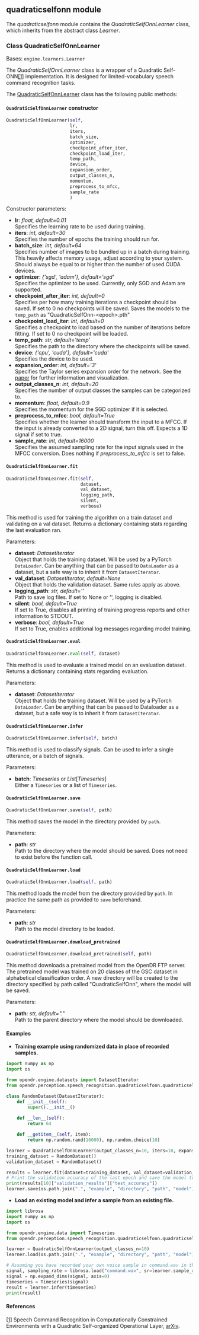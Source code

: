 ## quadraticselfonn module

The *quadraticselfonn* module contains the *QuadraticSelfOnnLearner* class, which inherits from the abstract class *Learner*.

### Class QuadraticSelfOnnLearner

Bases: `engine.learners.Learner`

The *QuadraticSelfOnnLearner* class is a wrapper of a Quadratic Self-ONN[[1]](#qselfonn-arxiv) implementation.
It is designed for limited-vocabulary speech command recognition tasks.


The [QuadraticSelfOnnLearner](#src.perception.speech_recognition.quadraticselfonn_learner.py) class has the following public methods:

#### `QuadraticSelfOnnLearner` constructor

```python
QuadraticSelfOnnLearner(self,
                        lr,
                        iters,
                        batch_size,
                        optimizer,
                        checkpoint_after_iter,
                        checkpoint_load_iter,
                        temp_path,
                        device,
                        expansion_order,
                        output_classes_n,
                        momentum,
                        preprocess_to_mfcc,
                        sample_rate
                        )
```

Constructor parameters:

- **lr**: *float, default=0.01*  
  Specifies the learning rate to be used during training.
- **iters**: *int, default=30*  
  Specifies the number of epochs the training should run for.
- **batch_size**: *int, default=64*  
  Specifies number of images to be bundled up in a batch during training.  
  This heavily affects memory usage, adjust according to your system.
  Should always be equal to or higher than the number of used CUDA devices.
- **optimizer**: *{'sgd', 'adam'}, default='sgd'*  
  Specifies the optimizer to be used. Currently, only SGD and Adam are supported.
- **checkpoint_after_iter**: *int, default=0*  
  Specifies per how many training iterations a checkpoint should be saved. If set to 0 no checkpoints will be saved.
  Saves the models to the `temp_path` as "QuadraticSelfOnn-\<epoch\>.pth"
- **checkpoint_load_iter**: *int, default=0*   
  Specifies a checkpoint to load based on the number of iterations before fitting.
  If set to 0 no checkpoint will be loaded.
- **temp_path**: *str, default='temp'*  
  Specifies the path to the directory where the checkpoints will be saved.
- **device**: *{'cpu', 'cuda'}, default='cuda'*  
  Specifies the device to be used.
- **expansion_order**: *int, default='3'*  
  Specifies the Taylor series expansion order for the network.
  See the [paper](#qselfonn-arxiv) for further information and visualization.
- **output_classes_n**: *int, default=20*  
  Specifies the number of output classes the samples can be categorized to.
- **momentum**: *float, default=0.9*  
  Specifies the momentum for the SGD optimizer if it is selected.
- **preprocess_to_mfcc**: *bool, default=True*  
  Specifies whether the learner should transform the input to a MFCC. If the input is already converted to a 2D signal, turn this off.
  Expects a 1D signal if set to true.
- **sample_rate**: *int, default=16000*  
  Specifies the assumed sampling rate for the input signals used in the MFCC conversion.
  Does nothing if *preprocess_to_mfcc* is set to false.

#### `QuadraticSelfOnnLearner.fit`

```python
QuadraticSelfOnnLearner.fit(self,
                            dataset,
                            val_dataset,
                            logging_path,
                            silent,
                            verbose)
```

This method is used for training the algorithm on a train dataset and validating on a val dataset.
Returns a dictionary containing stats regarding the last evaluation ran.

Parameters:

- **dataset**: *DatasetIterator*  
  Object that holds the training dataset. Will be used by a PyTorch `DataLoader`.
  Can be anything that can be passed to `DataLoader` as a dataset, but a safe way is to inherit it from `DatasetIterator`.
- **val_dataset**: *DatasetIterator, default=None*  
  Object that holds the validation dataset. Same rules apply as above.
- **logging_path**: *str, default=''*  
  Path to save log files. If set to None or '', logging is disabled.
- **silent**: *bool, default=True*  
  If set to True, disables all printing of training progress reports and other information to STDOUT.
- **verbose**: *bool, default=True*  
  If set to True, enables additional log messages regarding model training.

#### `QuadraticSelfOnnLearner.eval`

```python
QuadraticSelfOnnLearner.eval(self, dataset)
```

This method is used to evaluate a trained model on an evaluation dataset.
Returns a dictionary containing stats regarding evaluation.  

Parameters:

- **dataset**: *DatasetIterator*  
  Object that holds the training dataset.
  Will be used by a PyTorch `DataLoader`.
  Can be anything that can be passed to Dataloader as a dataset, but a safe way is to inherit it from `DatasetIterator`.

#### `QuadraticSelfOnnLearner.infer`

```python
QuadraticSelfOnnLearner.infer(self, batch)
```

This method is used to classify signals. Can be used to infer a single utterance, or a batch of signals.

Parameters:

- **batch**: *Timeseries* or *List*[*Timeseries*]   
  Either a `Timeseries` or a list of `Timeseries`.

#### `QuadraticSelfOnnLearner.save`

```python
QuadraticSelfOnnLearner.save(self, path)
```

This method saves the model in the directory provided by `path`.

Parameters:

- **path**: *str*  
  Path to the directory where the model should be saved.
  Does not need to exist before the function call.

#### `QuadraticSelfOnnLearner.load`

```python
QuadraticSelfOnnLearner.load(self, path)
```

This method loads the model from the directory provided by `path`.
In practice the same path as provided to `save` beforehand.

Parameters:

- **path**: *str*  
  Path to the model directory to be loaded.

#### `QuadraticSelfOnnLearner.download_pretrained`

```python
QuadraticSelfOnnLearner.download_pretrained(self, path)
```

This method downloads a pretrained model from the OpenDR FTP server.
The pretrained model was trained on 20 classes of the GSC dataset in alphabetical classification order.
A new directory will be created to the directory specified by path called "QuadraticSelfOnn", where the model will be saved.

Parameters:

- **path**: *str, default="."*   
  Path to the parent directory where the model should be downloaded.

#### Examples

* **Training example using randomized data in place of recorded samples.**
```python
import numpy as np
import os

from opendr.engine.datasets import DatasetIterator
from opendr.perception.speech_recognition.quadraticselfonn.quadraticselfonn_learner import QuadraticSelfOnnLearner

class RandomDataset(DatasetIterator):
    def __init__(self):
        super().__init__()
        
    def __len__(self):
        return 64

    def __getitem__(self, item):
        return np.random.rand(16000), np.random.choice(10)

learner = QuadraticSelfOnnLearner(output_classes_n=10, iters=10, expansion_order=3)
training_dataset = RandomDataset()
validation_dataset = RandomDataset()

results = learner.fit(dataset=training_dataset, val_dataset=validation_dataset)
# Print the validation accuracy of the last epoch and save the model to a file
print(results[10]["validation_results"]["test_accuracy"])
learner.save(os.path.join(".", "example", "directory", "path", "model"))
 ```

* **Load an existing model and infer a sample from an existing file.**
```python
import librosa
import numpy as np
import os

from opendr.engine.data import Timeseries
from opendr.perception.speech_recognition.quadraticselfonn.quadraticselfonn_learner import QuadraticSelfOnnLearner

learner = QuadraticSelfOnnLearner(output_classes_n=10)
learner.load(os.path.join(".", "example", "directory", "path", "model"))

# Assuming you have recorded your own voice sample in command.wav in the current directory
signal, sampling_rate = librosa.load("command.wav", sr=learner.sample_rate)
signal = np.expand_dims(signal, axis=0)
timeseries = Timeseries(signal)
result = learner.infer(timeseries)
print(result)
```

#### References

<a name="qselfonn-arxiv" href="https://arxiv.org/abs/2011.11436">[1]</a>
Speech Command Recognition in Computationally Constrained Environments with a Quadratic Self-organized Operational
Layer,
[arXiv](https://arxiv.org/abs/2011.11436).  
